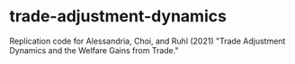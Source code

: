 # trade-adjustment-dynamics
Replication code for Alessandria, Choi, and Ruhl (2021) "Trade Adjustment Dynamics and the Welfare Gains from Trade."
